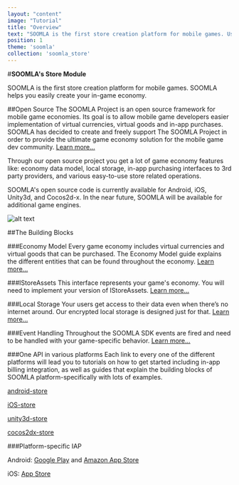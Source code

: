 ```yaml
---
layout: "content"
image: "Tutorial"
title: "Overview"
text: "SOOMLA is the first store creation platform for mobile games. Use our open-source framework to easily create your in-game economy."
position: 1
theme: 'soomla'
collection: 'soomla_store'
---
```


#**SOOMLA's Store Module**

SOOMLA is the first store creation platform for mobile games. SOOMLA helps you easily create your in-game economy.

##Open Source
The SOOMLA Project is an open source framework for mobile game economies. Its goal is to allow mobile game developers easier implementation of virtual currencies, virtual goods and in-app purchases. SOOMLA has decided to create and freely support The SOOMLA Project in order to provide the ultimate game economy solution for the mobile game dev community. [Learn more...](http://soom.la/)

Through our open source project you get a lot of game economy features like: economy data model, local storage, in-app purchasing interfaces to 3rd party providers, and various easy-to-use store related operations.

SOOMLA's open source code is currently available for Android, iOS, Unity3d, and Cocos2d-x. In the near future, SOOMLA will be available for additional game engines.

![alt text](/img/tutorial_img/soomla_diagrams/SoomlaBuildingBlocks.png "Soomla Building Blocks")

##The Building Blocks

###Economy Model
Every game economy includes virtual currencies and virtual goods that can be purchased. The Economy Model guide explains the different entities that can be found throughout the economy. [Learn more...](/docs/soomla/store/EconomyModel)

###IStoreAssets
This interface represents your game's economy. You will need to implement your version of IStoreAssets. [Learn more...](/docs/soomla/store/IStoreAssets)

###Local Storage
Your users get access to their data even when there’s no internet around. Our encrypted local storage is designed just for that. [Learn more...](/docs/soomla/store/Storage)

###Event Handling
Throughout the SOOMLA SDK events are fired and need to be handled with your game-specific behavior. [Learn more...](/docs/soomla/store/Events)

###One API in various platforms
Each link to every one of the different platforms will lead you to tutorials on how to get started including in-app billing integration, as well as guides that explain the building blocks of SOOMLA platform-specifically with lots of examples.  

[android-store](/docs/platforms/android)

[iOS-store](/docs/platforms/ios)

[unity3d-store](/docs/platforms/unity)

[cocos2dx-store](/docs/platforms/cocos2dx)

###Platform-specific IAP

Android: [Google Play](/docs/platforms/android/GooglePlayIAB) and [Amazon App Store](/docs/platforms/android/AmazonIAB)

iOS: [App Store](/docs/platforms/ios/AppStoreIAB)
